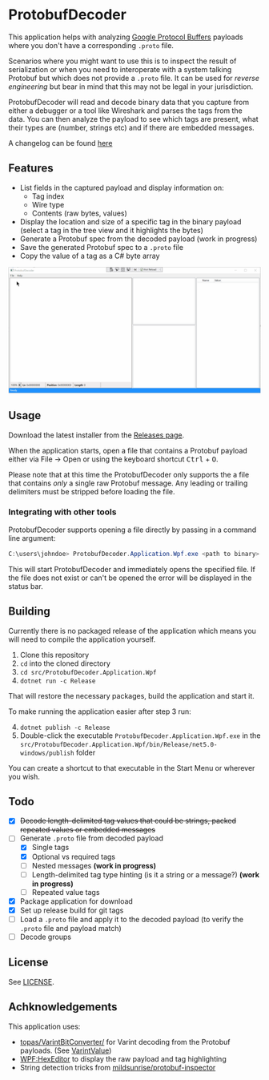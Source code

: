 # ProtobufDecoder

This application helps with analyzing [Google Protocol Buffers](https://developers.google.com/protocol-buffers) payloads where you don't have a corresponding `.proto` file.

Scenarios where you might want to use this is to inspect the result of serialization or when you need to interoperate with a system talking Protobuf but which does not provide a `.proto` file. 
It can be used for _reverse engineering_ but bear in mind that this may not be legal in your jurisdiction.

ProtobufDecoder will read and decode binary data that you capture from either a debugger or a tool like Wireshark and parses the tags from the data.
You can then analyze the payload to see which tags are present, what their types are (number, strings etc) and if there are embedded messages.

A changelog can be found [here](Changelog.md)

## Features

- List fields in the captured payload and display information on:
  - Tag index
  - Wire type
  - Contents (raw bytes, values) 
- Display the location and size of a specific tag in the binary payload (select a tag in the tree view and it highlights the bytes)
- Generate a Protobuf spec from the decoded payload (work in progress)
- Save the generated Protobuf spec to a `.proto` file
- Copy the value of a tag as a C# byte array

![animated application demo](./app-demo.gif)

## Usage

Download the latest installer from the [Releases page](https://github.com/sandermvanvliet/ProtobufDecoder/releases).


When the application starts, open a file that contains a Protobuf payload either via File -> Open or using the keyboard shortcut <kbd>Ctrl</kbd> + <kbd>O</kbd>.

Please note that at this time the ProtobufDecoder only supports the a file that contains _only_ a single raw Protobuf message. Any leading or trailing delimiters must be stripped before loading the file.

### Integrating with other tools

ProtobufDecoder supports opening a file directly by passing in a command line argument:

```PowerShell
C:\users\johndoe> ProtobufDecoder.Application.Wpf.exe <path to binary>
```

This will start ProtobufDecoder and immediately opens the specified file. If the file does not exist or can't be opened the error will be displayed in the status bar.

## Building

Currently there is no packaged release of the application which means you will need to compile the application yourself.

1. Clone this repository
2. `cd` into the cloned directory
3. `cd src/ProtobufDecoder.Application.Wpf`
4. `dotnet run -c Release`

That will restore the necessary packages, build the application and start it.

To make running the application easier after step 3 run:

4. `dotnet publish -c Release`
5. Double-click the executable `ProtobufDecoder.Application.Wpf.exe` in the `src/ProtobufDecoder.Application.Wpf/bin/Release/net5.0-windows/publish` folder

You can create a shortcut to that executable in the Start Menu or wherever you wish.

## Todo

- [X] ~~Decode length-delimited tag values that could be strings, packed repeated values or embedded messages~~
- [ ] Generate `.proto` file from decoded payload
  - [x] Single tags
  - [x] Optional vs required tags
  - [ ] Nested messages **(work in progress)**
  - [ ] Length-delimited tag type hinting (is it a string or a message?) **(work in progress)**
  - [ ] Repeated value tags
- [x] Package application for download
- [x] Set up release build for git tags
- [ ] Load a `.proto` file and apply it to the decoded payload (to verify the `.proto` file and payload match)
- [ ] Decode groups

## License

See [LICENSE](./LICENSE).

## Achknowledgements

This application uses:

- [topas/VarintBitConverter/](https://github.com/topas/VarintBitConverter/) for Varint decoding from the Protobuf payloads. (See [VarintValue](./src/ProtobufDecoder/VarintValue.cs))
- [WPF:HexEditor](https://github.com/abbaye/WPFHexEditorControl) to display the raw payload and tag highlighting
- String detection tricks from [mildsunrise/protobuf-inspector](https://github.com/mildsunrise/protobuf-inspector)